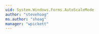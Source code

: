 ```yaml
---
uid: System.Windows.Forms.AutoScaleMode
author: "stevehoag"
ms.author: "shoag"
manager: "wpickett"
---
```

